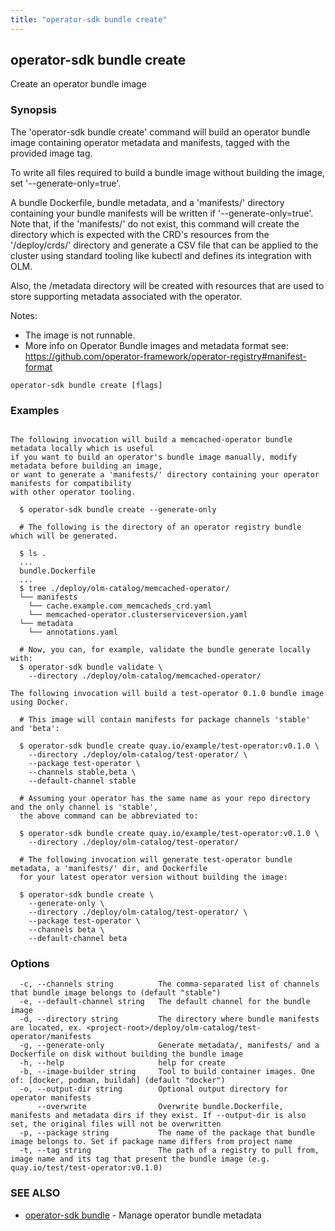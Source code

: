 ```yaml
---
title: "operator-sdk bundle create"
---
```

## operator-sdk bundle create

Create an operator bundle image

### Synopsis


The 'operator-sdk bundle create' command will build an operator bundle image containing operator metadata and 
manifests, tagged with the provided image tag. 
		
To write all files required to build a bundle image without building the image, set '--generate-only=true'. 
		
A bundle Dockerfile, bundle metadata, and a 'manifests/' directory containing your bundle manifests will 
be written if '--generate-only=true'. Note that, if the 'manifests/' do not exist, this command will 
create the directory which is expected with the CRD's resources from the '/deploy/crds/' directory and generate 
a CSV file that can be applied to the cluster using standard tooling like kubectl and defines its 
integration with OLM. 

Also, the /metadata directory will be created with resources that are used to store supporting 
metadata associated with the operator.
		
Notes:
* The image is not runnable.
* More info on Operator Bundle images and metadata format see: 
  https://github.com/operator-framework/operator-registry#manifest-format 


```
operator-sdk bundle create [flags]
```

### Examples

```

The following invocation will build a memcached-operator bundle metadata locally which is useful 
if you want to build an operator's bundle image manually, modify metadata before building an image, 
or want to generate a 'manifests/' directory containing your operator manifests for compatibility
with other operator tooling.

  $ operator-sdk bundle create --generate-only
		
  # The following is the directory of an operator registry bundle which will be generated.

  $ ls .
  ...
  bundle.Dockerfile
  ...
  $ tree ./deploy/olm-catalog/memcached-operator/
  └── manifests
  	└── cache.example.com_memcacheds_crd.yaml
  	└── memcached-operator.clusterserviceversion.yaml
  └── metadata
  	└── annotations.yaml
		
  # Now, you can, for example, validate the bundle generate locally with:
  $ operator-sdk bundle validate \
	--directory ./deploy/olm-catalog/memcached-operator/	
		
The following invocation will build a test-operator 0.1.0 bundle image using Docker. 

  # This image will contain manifests for package channels 'stable' and 'beta':

  $ operator-sdk bundle create quay.io/example/test-operator:v0.1.0 \
    --directory ./deploy/olm-catalog/test-operator/ \
    --package test-operator \
    --channels stable,beta \
    --default-channel stable

  # Assuming your operator has the same name as your repo directory and the only channel is 'stable',
  the above command can be abbreviated to:

  $ operator-sdk bundle create quay.io/example/test-operator:v0.1.0 \
    --directory ./deploy/olm-catalog/test-operator/

  # The following invocation will generate test-operator bundle metadata, a 'manifests/' dir, and Dockerfile 
  for your latest operator version without building the image:

  $ operator-sdk bundle create \
    --generate-only \
    --directory ./deploy/olm-catalog/test-operator/ \
    --package test-operator \
    --channels beta \
    --default-channel beta

```

### Options

```
  -c, --channels string          The comma-separated list of channels that bundle image belongs to (default "stable")
  -e, --default-channel string   The default channel for the bundle image
  -d, --directory string         The directory where bundle manifests are located, ex. <project-root>/deploy/olm-catalog/test-operator/manifests
  -g, --generate-only            Generate metadata/, manifests/ and a Dockerfile on disk without building the bundle image
  -h, --help                     help for create
  -b, --image-builder string     Tool to build container images. One of: [docker, podman, buildah] (default "docker")
  -o, --output-dir string        Optional output directory for operator manifests
      --overwrite                Overwrite bundle.Dockerfile, manifests and metadata dirs if they exist. If --output-dir is also set, the original files will not be overwritten
  -p, --package string           The name of the package that bundle image belongs to. Set if package name differs from project name
  -t, --tag string               The path of a registry to pull from, image name and its tag that present the bundle image (e.g. quay.io/test/test-operator:v0.1.0)
```

### SEE ALSO

* [operator-sdk bundle](../operator-sdk_bundle)	 - Manage operator bundle metadata

